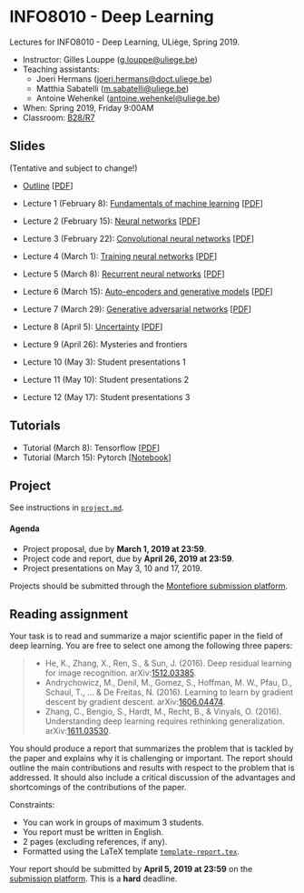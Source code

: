 # INFO8010 - Deep Learning

Lectures for INFO8010 - Deep Learning, ULiège, Spring 2019.

- Instructor: Gilles Louppe ([g.louppe@uliege.be](mailto:g.louppe@uliege.be))
- Teaching assistants:
    - Joeri Hermans ([joeri.hermans@doct.uliege.be](mailto:joeri.hermans@doct.uliege.be))
    - Matthia Sabatelli ([m.sabatelli@uliege.be](mailto:m.sabatelli@uliege.be))
    - Antoine Wehenkel ([antoine.wehenkel@uliege.be](antoine.wehenkel@uliege.be))
- When: Spring 2019, Friday 9:00AM
- Classroom: [B28/R7](https://www.campus.uliege.be/cms/c_5119631/fr/r7-montefiore)

## Slides

(Tentative and subject to change!)

- [Outline](https://glouppe.github.io/info8010-deep-learning/?p=outline.md) [[PDF](https://glouppe.github.io/info8010-deep-learning/pdf/outline.pdf)]
- Lecture 1 (February 8): [Fundamentals of machine learning](https://glouppe.github.io/info8010-deep-learning/?p=lecture1.md) [[PDF](https://glouppe.github.io/info8010-deep-learning/pdf/lec1.pdf)]
- Lecture 2 (February 15): [Neural networks](https://glouppe.github.io/info8010-deep-learning/?p=lecture2.md) [[PDF](https://glouppe.github.io/info8010-deep-learning/pdf/lec2.pdf)]
- Lecture 3 (February 22): [Convolutional neural networks](https://glouppe.github.io/info8010-deep-learning/?p=lecture3.md) [[PDF](https://glouppe.github.io/info8010-deep-learning/pdf/lec3.pdf)]
- Lecture 4 (March 1): [Training neural networks](https://glouppe.github.io/info8010-deep-learning/?p=lecture4.md) [[PDF](https://glouppe.github.io/info8010-deep-learning/pdf/lec4.pdf)]
- Lecture 5 (March 8): [Recurrent neural networks](https://glouppe.github.io/info8010-deep-learning/?p=lecture5.md) [[PDF](https://glouppe.github.io/info8010-deep-learning/pdf/lec5.pdf)]
- Lecture 6 (March 15): [Auto-encoders and generative models](https://glouppe.github.io/info8010-deep-learning/?p=lecture6.md) [[PDF](https://glouppe.github.io/info8010-deep-learning/pdf/lec6.pdf)]
- Lecture 7 (March 29): [Generative adversarial networks](https://glouppe.github.io/info8010-deep-learning/?p=lecture7.md) [[PDF](https://glouppe.github.io/info8010-deep-learning/pdf/lec7.pdf)]
- Lecture 8 (April 5): [Uncertainty](https://glouppe.github.io/info8010-deep-learning/?p=lecture8.md) [[PDF](https://glouppe.github.io/info8010-deep-learning/pdf/lec8.pdf)]
- Lecture 9 (April 26): Mysteries and frontiers


- Lecture 10 (May 3): Student presentations 1
- Lecture 11 (May 10): Student presentations 2
- Lecture 12 (May 17): Student presentations 3

## Tutorials

- Tutorial (March 8): Tensorflow [[PDF](https://glouppe.github.io/info8010-deep-learning/pdf/tutorial-tensorflow.pdf)]
- Tutorial (March 15): Pytorch [[Notebook](https://github.com/glouppe/info8010-deep-learning/blob/master/code/pytorch-tutorial.ipynb)]

## Project

See instructions in [`project.md`](https://github.com/glouppe/info8010-deep-learning/blob/master/project.md).

#### Agenda

- Project proposal, due by **March 1, 2019 at 23:59**.
- Project code and report, due by **April 26, 2019 at 23:59**.
- Project presentations on May 3, 10 and 17, 2019.

Projects should be submitted through the [Montefiore submission platform](https://submit.montefiore.ulg.ac.be).

## Reading assignment

Your task is to read and summarize a major scientific paper in the field of deep learning. You are free to select one among the following three papers:

> - He, K., Zhang, X., Ren, S., & Sun, J. (2016). Deep residual learning for image recognition. arXiv:[1512.03385](https://arxiv.org/abs/1512.03385).
> - Andrychowicz, M., Denil, M., Gomez, S., Hoffman, M. W., Pfau, D., Schaul, T., ... & De Freitas, N. (2016). Learning to learn by gradient descent by gradient descent. arXiv:[1606.04474](https://arxiv.org/abs/1606.04474).
> - Zhang, C., Bengio, S., Hardt, M., Recht, B., & Vinyals, O. (2016). Understanding deep learning requires rethinking generalization. arXiv:[1611.03530](https://arxiv.org/abs/1611.03530).

You should produce a report that summarizes the problem that is tackled by the paper and explains why it is challenging or important. The report should outline the main contributions and results with respect to the problem that is addressed. It should also include a critical discussion of the advantages and shortcomings of the contributions of the paper.

Constraints:
- You can work in groups of maximum 3 students.
- You report must be written in English.
- 2 pages (excluding references, if any).
- Formatted using the LaTeX template [`template-report.tex`](https://glouppe.github.io/info8010-deep-learning/template-report.tex).

Your report should be submitted  by **April 5, 2019 at 23:59** on the [submission platform](https://submit.montefiore.ulg.ac.be/). This is a **hard** deadline.
